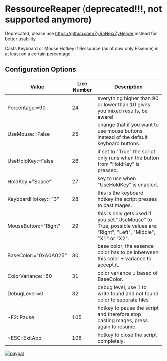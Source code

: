 # RessourceReaper (deprecated!!!, not supported anymore)

Deprecated, please use https://github.com/ZyRaNex/ZyHelper instead for better usability

Casts Keyboard or Mouse Hotkey if Ressource (as of now only Essence) is at least on a certain percentage.

## Configuration Options
|Value|Line Number|Description|
|---|---|---|
Percentage:=90 	       		|24   	|everything higher than 90 or lower than 10 gives you mixed results, be aware!
UseMouse:=False			   	|25   	|change that if you want to use mouse buttons instead of the default keyboard buttons.
UseHoldKey:=False				|26		|if set to "True" the script only runs when the button from "HoldKey" is pressed.
HoldKey:="Space"				|27		|key to use when "UseHoldKey" is enabled.
KeyboardHotkey:="3" 	 		|28 	|this is the keyboard hotkey the script presses to cast mages.
MouseButton:="Right" 	 		|29 	|this is only gets used if you set "UseMouse" to True, possible values are: "Right", "Left", "Middle", "X1" or "X2".
BaseColor:="0xA0A025"	 		|30 	|base color, the essence color has to be inbetween this color ± variance to accept it.
ColorVariance:=60		   		|31		|color variance ± based of BaseColor.
DebugLevel:=0					|32		|debug level, use 1 to write found and not found color to seperate files
~F2::Pause					    |105  	|hotkey to pause the script and therefore stop casting mages, press again to resume.
~ESC::ExitApp					|108	|hotkey to close the script completely.

[![paypal](https://www.paypalobjects.com/en_US/i/btn/btn_donateCC_LG.gif)](https://www.paypal.me/DaLeberkasPepi)
